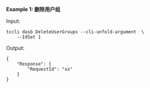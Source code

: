 **Example 1: 删除用户组**



Input: 

```
tccli dasb DeleteUserGroups --cli-unfold-argument  \
    --IdSet 1
```

Output: 
```
{
    "Response": {
        "RequestId": "xx"
    }
}
```

